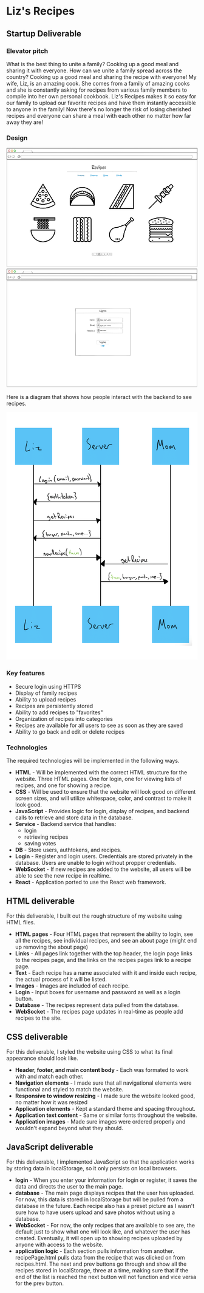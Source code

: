 # Liz's Recipes

## Startup Deliverable

### Elevator pitch

What is the best thing to unite a family? Cooking up a good meal and sharing it with everyone. How can we unite a family spread across the country? Cooking up a good meal and sharing the recipe with everyone! My wife, Liz, is an amazing cook. She comes from a family of amazing cooks and she is constantly asking for recipes from various family members to compile into her own personal cookbook. Liz's Recipes makes it so easy for our family to upload our favorite recipes and have them instantly accessible to anyone in the family! Now there's no longer the risk of losing cherished recipes and everyone can share a meal with each other no matter how far away they are!

### Design

![mockMainPage](mockMainPage.png)
![mockSignIn](mockSignIn.png)


Here is a diagram that shows how people interact with the backend to see recipes.


![ServerDesign](ServerDesign.png)

### Key features

- Secure login using HTTPS
- Display of family recipes
- Ability to upload recipes
- Recipes are persistently stored
- Ability to add recipes to "favorites"
- Organization of recipes into categories
- Recipes are available for all users to see as soon as they are saved
- Ability to go back and edit or delete recipes

### Technologies

The required technologies will be implemented in the following ways.

- **HTML** - Will be implemented with the correct HTML structure for the website. Three HTML pages. One for login, one for viewing lists of recipes, and one for showing a recipe.
- **CSS** - Will be used to ensure that the website will look good on different screen sizes, and will utilize whitespace, color, and contrast to make it look good.
- **JavaScript** - Provides logic for login, display of recipes, and backend calls to retrieve and store data in the database.
- **Service** - Backend service that handles:
  - login
  - retrieving recipes
  - saving votes
- **DB** - Store users, authtokens, and recipes.
- **Login** - Register and login users. Credentials are stored privately in the database. Users are unable to login without propper credentials. 
- **WebSocket** - If new recipes are added to the website, all users will be able to see the new recipe in realtime.
- **React** - Application ported to use the React web framework.

## HTML deliverable 

For this deliverable, I built out the rough structure of my website using HTML files.

- **HTML pages** - Four HTML pages that represent the ability to login, see all the recipes, see individual recipes, and see an about page (might end up removing the about page)
- **Links** - All pages link together with the top header, the login page links to the recipes page, and the links on the recipes pages link to a recipe page.
- **Text** - Each recipe has a name associated with it and inside each recipe, the actual process of it will be listed.
- **Images** - Images are included of each recipe.
- **Login** - Input boxes for username and password as well as a login button.
- **Database** - The recipes represent data pulled from the database.
- **WebSocket** - The recipes page updates in real-time as people add recipes to the site.

## CSS deliverable

For this deliverable, I styled the website using CSS to what its final appearance should look like.

- **Header, footer, and main content body** - Each was formated to work with and match each other.
- **Navigation elements** - I made sure that all navigational elements were functional and styled to match the website.
- **Responsive to window resizing** - I made sure the website looked good, no matter how it was resized
- **Application elements** - Kept a standard theme and spacing throughout. 
- **Application text content** - Same or similar fonts throughout the website. 
- **Application images** - Made sure images were ordered properly and wouldn't expand beyond what they should.

## JavaScript deliverable

For this deliverable, I implemented JavaScript so that the application works by storing data in localStorage, so it only persists on local browsers.

- **login** - When you enter your information for login or register, it saves the data and directs the user to the main page.
- **database** - The main page displays recipes that the user has uploaded. For now, this data is stored in localStorage but will be pulled from a database in the future. Each recipe also has a preset picture as I wasn't sure how to have users upload and save photos without using a database.
- **WebSocket** - For now, the only recipes that are available to see are, the default just to show what one will look like, and whatever the user has created. Eventually, it will open up to showing recipes uploaded by anyone with access to the website.
- **application logic** - Each section pulls information from another. recipePage.html pulls data from the recipe that was clicked on from recipes.html. The next and prev buttons go through and show all the recipes stored in localStorage, three at a time, making sure that if the end of the list is reached the next button will not function and vice versa for the prev button.


































